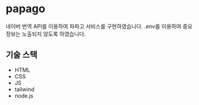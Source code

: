# papago

네이버 번역 API를 이용하여 파파고 서비스를 구현하였습니다.
.env를 이용하여 중요 정보는 노출되지 않도록 하였습니다.

## 기술 스택
- HTML
- CSS
- JS
- tailwind
- node.js
